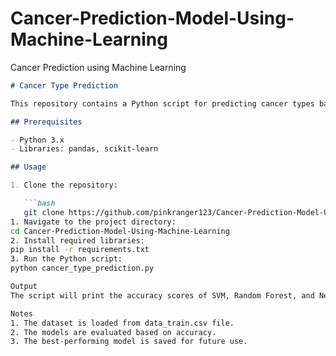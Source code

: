# Cancer-Prediction-Model-Using-Machine-Learning
Cancer Prediction using Machine Learning
```markdown
# Cancer Type Prediction

This repository contains a Python script for predicting cancer types based on a given dataset using machine learning models such as Support Vector Machines (SVM), Random Forest, and Neural Networks.

## Prerequisites

- Python 3.x
- Libraries: pandas, scikit-learn

## Usage

1. Clone the repository:

   ```bash
   git clone https://github.com/pinkranger123/Cancer-Prediction-Model-Using-Machine-Learning.git
1. Navigate to the project directory:
cd Cancer-Prediction-Model-Using-Machine-Learning
2. Install required libraries:
pip install -r requirements.txt
3. Run the Python script:
python cancer_type_prediction.py

Output
The script will print the accuracy scores of SVM, Random Forest, and Neural Network models. The best-performing model will be saved as best_model.pkl.

Notes
1. The dataset is loaded from data_train.csv file.
2. The models are evaluated based on accuracy.
3. The best-performing model is saved for future use.

